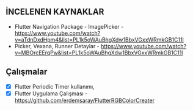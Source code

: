 ﻿
## İNCELENEN KAYNAKLAR
- Flutter Navigation Package - ImagePicker - https://www.youtube.com/watch?v=aTdnDxdHpm4&list=PL1k5oWAuBhgXdw1BbxVGxxWRmkGB1C11l
- Picker, Vexana, Runner Detaylar - https://www.youtube.com/watch?v=MBOrcEErqPw&list=PL1k5oWAuBhgXdw1BbxVGxxWRmkGB1C11l


## Çalışmalar
 - [x] Flutter Periodic Timer kullanımı,
 - [x] Flutter Uygulama Çalışması - https://github.com/erdemsaray/FlutterRGBColorCreater
